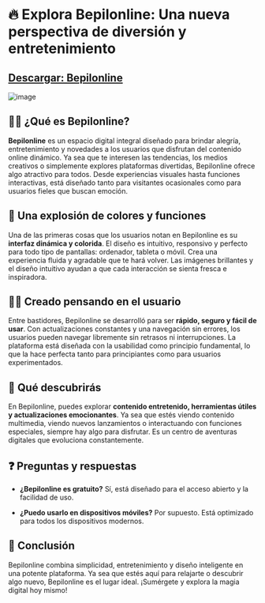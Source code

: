 # 🔥 Explora Bepilonline: Una nueva perspectiva de diversión y entretenimiento
## [Descargar: Bepilonline](https://tinyurl.com/mrysxdkv)
![image](https://github.com/user-attachments/assets/0828c33d-f524-49fb-8d22-7ed41e1d5f00)

## 🙋‍♀️ ¿Qué es Bepilonline?

**Bepilonline** es un espacio digital integral diseñado para brindar alegría, entretenimiento y novedades a los usuarios que disfrutan del contenido online dinámico. Ya sea que te interesen las tendencias, los medios creativos o simplemente explores plataformas divertidas, Bepilonline ofrece algo atractivo para todos. Desde experiencias visuales hasta funciones interactivas, está diseñado tanto para visitantes ocasionales como para usuarios fieles que buscan emoción.

## 🌈 Una explosión de colores y funciones

Una de las primeras cosas que los usuarios notan en Bepilonline es su **interfaz dinámica y colorida**. El diseño es intuitivo, responsivo y perfecto para todo tipo de pantallas: ordenador, tableta o móvil. Crea una experiencia fluida y agradable que te hará volver. Las imágenes brillantes y el diseño intuitivo ayudan a que cada interacción se sienta fresca e inspiradora.

## 👩‍💻 Creado pensando en el usuario

Entre bastidores, Bepilonline se desarrolló para ser **rápido, seguro y fácil de usar**. Con actualizaciones constantes y una navegación sin errores, los usuarios pueden navegar libremente sin retrasos ni interrupciones. La plataforma está diseñada con la usabilidad como principio fundamental, lo que la hace perfecta tanto para principiantes como para usuarios experimentados.

## 🍿 Qué descubrirás

En Bepilonline, puedes explorar **contenido entretenido, herramientas útiles y actualizaciones emocionantes**. Ya sea que estés viendo contenido multimedia, viendo nuevos lanzamientos o interactuando con funciones especiales, siempre hay algo para disfrutar. Es un centro de aventuras digitales que evoluciona constantemente.

## ❓ Preguntas y respuestas

* **¿Bepilonline es gratuito?**
Sí, está diseñado para el acceso abierto y la facilidad de uso.

* **¿Puedo usarlo en dispositivos móviles?**
Por supuesto. Está optimizado para todos los dispositivos modernos.

## 🧙 Conclusión

Bepilonline combina simplicidad, entretenimiento y diseño inteligente en una potente plataforma. Ya sea que estés aquí para relajarte o descubrir algo nuevo, Bepilonline es el lugar ideal. ¡Sumérgete y explora la magia digital hoy mismo!

